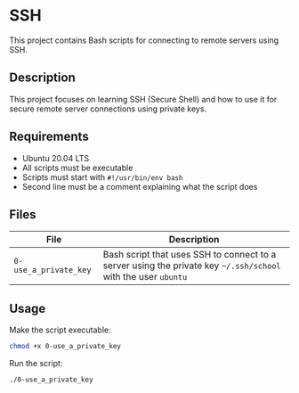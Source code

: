 # SSH

This project contains Bash scripts for connecting to remote servers using SSH.

## Description

This project focuses on learning SSH (Secure Shell) and how to use it for secure remote server connections using private keys.

## Requirements

- Ubuntu 20.04 LTS
- All scripts must be executable
- Scripts must start with `#!/usr/bin/env bash`
- Second line must be a comment explaining what the script does

## Files

| File | Description |
|------|-------------|
| `0-use_a_private_key` | Bash script that uses SSH to connect to a server using the private key `~/.ssh/school` with the user `ubuntu` |

## Usage

Make the script executable:
```bash
chmod +x 0-use_a_private_key
```

Run the script:
```bash
./0-use_a_private_key
```
